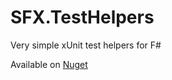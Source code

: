 # SFX.TestHelpers
Very simple xUnit test helpers for F#

Available on [Nuget](https://www.nuget.org/packages/SFX.TestHelpers/)